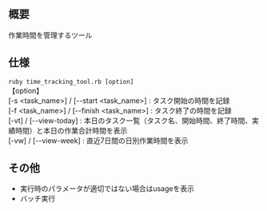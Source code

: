 ## 概要
作業時間を管理するツール

## 仕様
 ``` ruby time_tracking_tool.rb [option] ```  
 【option】    
     [-s <task_name>] / [--start <task_name>] : タスク開始の時間を記録   
     [-f <task_name>] / [--finish <task_name>] : タスク終了の時間を記録  
     [-vt] / [--view-today] : 本日のタスク一覧（タスク名、開始時間、終了時間、実績時間）と本日の作業合計時間を表示  
     [-vw] / [--view-week] : 直近7日間の日別作業時間を表示


## その他
- 実行時のパラメータが適切ではない場合はusageを表示
- バッチ実行
